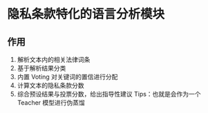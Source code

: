 # 隐私条款特化的语言分析模块

## 作用

1. 解析文本内的相关法律词条
2. 基于解析结果分类
3. 内置 Voting 对关键词的置信进行分配
4. 计算文本的隐私条款分数
5. 综合预设结果与投票分数，给出指导性建议
   Tips：也就是会作为一个 Teacher 模型进行伪蒸馏
